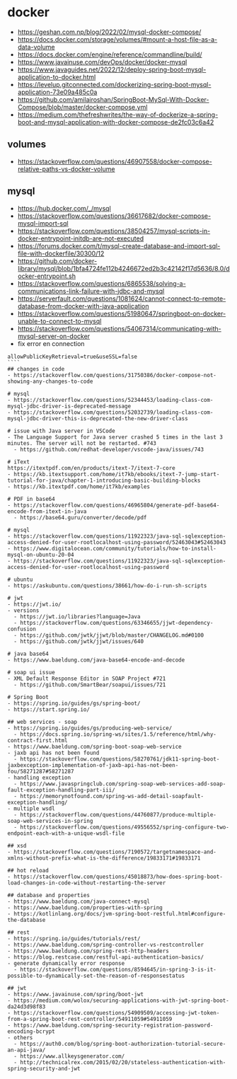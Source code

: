 # docker
- https://geshan.com.np/blog/2022/02/mysql-docker-compose/
- https://docs.docker.com/storage/volumes/#mount-a-host-file-as-a-data-volume
- https://docs.docker.com/engine/reference/commandline/build/
- https://www.javainuse.com/devOps/docker/docker-mysql
- https://www.javaguides.net/2022/12/deploy-spring-boot-mysql-application-to-docker.html
- https://levelup.gitconnected.com/dockerizing-spring-boot-mysql-application-73e09a485c0a
- https://github.com/amilairoshan/SpringBoot-MySql-With-Docker-Compose/blob/master/docker-compose.yml
- https://medium.com/thefreshwrites/the-way-of-dockerize-a-spring-boot-and-mysql-application-with-docker-compose-de2fc03c6a42
## volumes
- https://stackoverflow.com/questions/46907558/docker-compose-relative-paths-vs-docker-volume
## mysql
- https://hub.docker.com/_/mysql
- https://stackoverflow.com/questions/36617682/docker-compose-mysql-import-sql
- https://stackoverflow.com/questions/38504257/mysql-scripts-in-docker-entrypoint-initdb-are-not-executed
- https://forums.docker.com/t/mysql-create-database-and-import-sql-file-with-dockerfile/30300/12
- https://github.com/docker-library/mysql/blob/1bfa4724fe112b4246672ed2b3c42142f17d5636/8.0/docker-entrypoint.sh
- https://stackoverflow.com/questions/6865538/solving-a-communications-link-failure-with-jdbc-and-mysql
- https://serverfault.com/questions/1081624/cannot-connect-to-remote-database-from-docker-with-java-application
- https://stackoverflow.com/questions/51980647/springboot-on-docker-unable-to-connect-to-mysql
- https://stackoverflow.com/questions/54067314/communicating-with-mysql-server-on-docker
- fix error en connection
`````
allowPublicKeyRetrieval=true&useSSL=false
````
## changes in code
- https://stackoverflow.com/questions/31750386/docker-compose-not-showing-any-changes-to-code

# mysql
- https://stackoverflow.com/questions/52344453/loading-class-com-mysql-jdbc-driver-is-deprecated-message
- https://stackoverflow.com/questions/52032739/loading-class-com-mysql-jdbc-driver-this-is-deprecated-the-new-driver-class

# issue with Java server in VSCode
- The Language Support for Java server crashed 5 times in the last 3 minutes. The server will not be restarted. #743
  - https://github.com/redhat-developer/vscode-java/issues/743

# iText
https://itextpdf.com/en/products/itext-7/itext-7-core
- https://kb.itextsupport.com/home/it7kb/ebooks/itext-7-jump-start-tutorial-for-java/chapter-1-introducing-basic-building-blocks
- https://kb.itextpdf.com/home/it7kb/examples

# PDF in base64
- https://stackoverflow.com/questions/46965804/generate-pdf-base64-encode-from-itext-in-java
  - https://base64.guru/converter/decode/pdf

# mysql
- https://stackoverflow.com/questions/11922323/java-sql-sqlexception-access-denied-for-user-rootlocalhost-using-password/52463043#52463043
- https://www.digitalocean.com/community/tutorials/how-to-install-mysql-on-ubuntu-20-04
- https://stackoverflow.com/questions/11922323/java-sql-sqlexception-access-denied-for-user-rootlocalhost-using-password

# ubuntu
- https://askubuntu.com/questions/38661/how-do-i-run-sh-scripts

# jwt
- https://jwt.io/
- versions
  - https://jwt.io/libraries?language=Java
  - https://stackoverflow.com/questions/63346655/jjwt-dependency-confusion
  - https://github.com/jwtk/jjwt/blob/master/CHANGELOG.md#0100
  - https://github.com/jwtk/jjwt/issues/640

# java base64
- https://www.baeldung.com/java-base64-encode-and-decode

# soap ui issue
- XML Default Response Editor in SOAP Project #721
  - https://github.com/SmartBear/soapui/issues/721

# Spring Boot
- https://spring.io/guides/gs/spring-boot/
- https://start.spring.io/

## web services - soap
- https://spring.io/guides/gs/producing-web-service/
  - https://docs.spring.io/spring-ws/sites/1.5/reference/html/why-contract-first.html
- https://www.baeldung.com/spring-boot-soap-web-service
- jaxb api has not been found
  - https://stackoverflow.com/questions/58270761/jdk11-spring-boot-jaxbexception-implementation-of-jaxb-api-has-not-been-fou/58271287#58271287
- handling exception
  - https://www.javaspringclub.com/spring-soap-web-services-add-soap-fault-exception-handling-part-iii/
  - https://memorynotfound.com/spring-ws-add-detail-soapfault-exception-handling/
- multiple wsdl
  - https://stackoverflow.com/questions/44760877/produce-multiple-soap-web-services-in-spring
  - https://stackoverflow.com/questions/49556552/spring-configure-two-endpoint-each-with-a-unique-wsdl-file

## xsd
- https://stackoverflow.com/questions/7190572/targetnamespace-and-xmlns-without-prefix-what-is-the-difference/19833171#19833171

## hot reload
- https://stackoverflow.com/questions/45018873/how-does-spring-boot-load-changes-in-code-without-restarting-the-server

## database and properties
- https://www.baeldung.com/java-connect-mysql
- https://www.baeldung.com/properties-with-spring
- https://kotlinlang.org/docs/jvm-spring-boot-restful.html#configure-the-database

## rest
- https://spring.io/guides/tutorials/rest/
- https://www.baeldung.com/spring-controller-vs-restcontroller
- https://www.baeldung.com/spring-rest-http-headers
- https://blog.restcase.com/restful-api-authentication-basics/
- generate dynamically error response
  - https://stackoverflow.com/questions/8594645/in-spring-3-is-it-possible-to-dynamically-set-the-reason-of-responsestatus

## jwt
- https://www.javainuse.com/spring/boot-jwt
- https://medium.com/wolox/securing-applications-with-jwt-spring-boot-da24d3d98f83
- https://stackoverflow.com/questions/54909509/accessing-jwt-token-from-a-spring-boot-rest-controller/54911059#54911059
- https://www.baeldung.com/spring-security-registration-password-encoding-bcrypt
- others
  - https://auth0.com/blog/spring-boot-authorization-tutorial-secure-an-api-java/
  - https://www.allkeysgenerator.com/
  - http://technicalrex.com/2015/02/20/stateless-authentication-with-spring-security-and-jwt